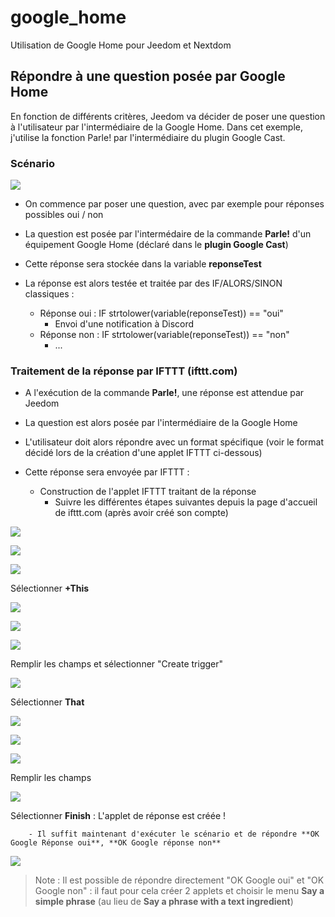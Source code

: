 # google_home

Utilisation de Google Home pour Jeedom et Nextdom

## Répondre à une question posée par Google Home

En fonction de différents critères, Jeedom va décider de poser une question à l'utilisateur par l'intermédiaire de la Google Home.
Dans cet exemple, j'utilise la fonction Parle! par l'intermédiaire du plugin Google Cast.

### Scénario

![](doc/images/Scenario.jpg) 

- On commence par poser une question, avec par exemple pour réponses possibles oui / non
- La question est posée par l'intermédaire de la commande **Parle!** d'un équipement Google Home (déclaré dans le **plugin Google Cast**)
- Cette réponse sera stockée dans la variable **reponseTest**

- La réponse est alors testée et traitée par des IF/ALORS/SINON classiques :
    - Réponse oui : IF strtolower(variable(reponseTest)) == "oui"
        - Envoi d'une notification à Discord
    - Réponse non : IF strtolower(variable(reponseTest)) == "non"
        - ...

### Traitement de la réponse par IFTTT (ifttt.com)

- A l'exécution de la commande **Parle!**, une réponse est attendue par Jeedom
- La question est alors posée par l'intermédiaire de la Google Home
- L'utilisateur doit alors répondre avec un format spécifique (voir le format décidé lors de la création d'une applet IFTTT ci-dessous)

- Cette réponse sera envoyée par IFTTT :
    - Construction de l'applet IFTTT traitant de la réponse
        - Suivre les différentes étapes suivantes depuis la page d'accueil de ifttt.com (après avoir créé son compte)

![](doc/images/Explore.jpg) 

![](doc/images/Create.jpg) 

![](doc/images/IfThisThenThat.jpg) 

Sélectionner **+This**

![](doc/images/Service.jpg) 


![](doc/images/Trigger.jpg) 

![](doc/images/GoogleAssistant.jpg) 

Remplir les champs et sélectionner "Create trigger"

![](doc/images/IfThisThenThat.jpg) 

Sélectionner **That**

![](doc/images/WebHook.jpg) 

![](doc/images/Action.jpg) 

![](doc/images/WebRequest.jpg) 

Remplir les champs

![](doc/images/createAction.jpg) 

Sélectionner **Finish** : L'applet de réponse est créée !

        - Il suffit maintenant d'exécuter le scénario et de répondre **OK Google Réponse oui**, **OK Google réponse non**

![](doc/images/ReponseDiscord.jpg) 

>Note : Il est possible de répondre directement "OK Google oui" et "OK Google non" : il faut pour cela créer 2 applets et choisir le menu **Say a simple phrase** (au lieu de **Say a phrase with a text ingredient**)